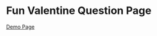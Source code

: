 <h1>Fun Valentine Question Page</h1>

<p><a href="https://romanmamrukov.github.io/ValentinePage/" alt="demo page">Demo Page</a></p>
